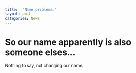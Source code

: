 ```yaml
---
title:  "Name problems."
layout: post
categories: News
---
```

# So our name apparently is also someone elses...
Nothing to say, not changing our name.
